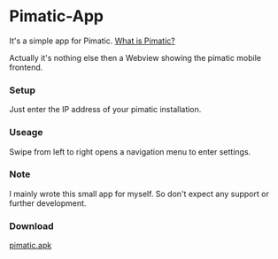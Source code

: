 # Pimatic-App

It's a simple app for Pimatic. [What is Pimatic?](https://www.pimatic.org)

Actually it's nothing else then a Webview showing the pimatic mobile frontend.

### Setup

Just enter the IP address of your pimatic installation.

### Useage

Swipe from left to right opens a navigation menu to enter settings.

### Note

I mainly wrote this small app for myself. So don't expect any support or further development.

### Download

[pimatic.apk](https://github.com/dasmaetthes/Pimatic-App/raw/master/pimatic.apk)
